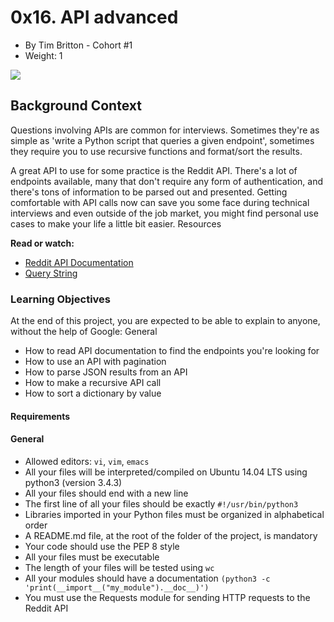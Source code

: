 # 0x16. API advanced

- By Tim Britton - Cohort #1
- Weight: 1

![](https://s3.amazonaws.com/intranet-projects-files/holbertonschool-sysadmin_devops/314/WIxXad8.png)

## Background Context

Questions involving APIs are common for interviews. Sometimes they're as simple as 'write a Python script that queries a given endpoint', sometimes they require you to use recursive functions and format/sort the results.

A great API to use for some practice is the Reddit API. There's a lot of endpoints available, many that don't require any form of authentication, and there's tons of information to be parsed out and presented. Getting comfortable with API calls now can save you some face during technical interviews and even outside of the job market, you might find personal use cases to make your life a little bit easier.
Resources

**Read or watch:**

- [Reddit API Documentation](https://www.reddit.com/dev/api/)
- [Query String](https://en.wikipedia.org/wiki/Query_string)

### Learning Objectives

At the end of this project, you are expected to be able to explain to anyone, without the help of Google:
General

- How to read API documentation to find the endpoints you're looking for
- How to use an API with pagination
- How to parse JSON results from an API
- How to make a recursive API call
- How to sort a dictionary by value

#### Requirements
#### General

- Allowed editors: `vi`, `vim`, `emacs`
- All your files will be interpreted/compiled on Ubuntu 14.04 LTS using python3 (version 3.4.3)
- All your files should end with a new line
- The first line of all your files should be exactly `#!/usr/bin/python3`
- Libraries imported in your Python files must be organized in alphabetical order
- A README.md file, at the root of the folder of the project, is mandatory
- Your code should use the PEP 8 style
- All your files must be executable
- The length of your files will be tested using `wc`
- All your modules should have a documentation `(python3 -c 'print(__import__("my_module").__doc__)')`
- You must use the Requests module for sending HTTP requests to the Reddit API
